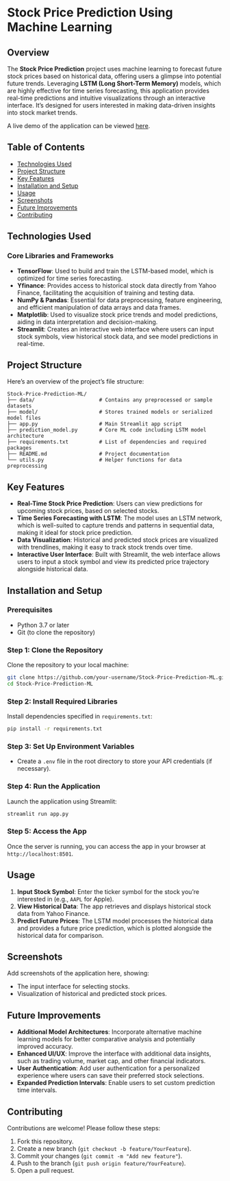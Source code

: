# Stock Price Prediction Using Machine Learning

## Overview
The **Stock Price Prediction** project uses machine learning to forecast future stock prices based on historical data, offering users a glimpse into potential future trends. Leveraging **LSTM (Long Short-Term Memory)** models, which are highly effective for time series forecasting, this application provides real-time predictions and intuitive visualizations through an interactive interface. It’s designed for users interested in making data-driven insights into stock market trends.

A live demo of the application can be viewed [here](https://drive.google.com/file/d/1ceq-xLXohI_8InxTxWr8F_8nG1vov8rh/view?usp=sharing).

## Table of Contents
- [Technologies Used](#technologies-used)
- [Project Structure](#project-structure)
- [Key Features](#key-features)
- [Installation and Setup](#installation-and-setup)
- [Usage](#usage)
- [Screenshots](#screenshots)
- [Future Improvements](#future-improvements)
- [Contributing](#contributing)


## Technologies Used

### Core Libraries and Frameworks
- **TensorFlow**: Used to build and train the LSTM-based model, which is optimized for time series forecasting.
- **Yfinance**: Provides access to historical stock data directly from Yahoo Finance, facilitating the acquisition of training and testing data.
- **NumPy & Pandas**: Essential for data preprocessing, feature engineering, and efficient manipulation of data arrays and data frames.
- **Matplotlib**: Used to visualize stock price trends and model predictions, aiding in data interpretation and decision-making.
- **Streamlit**: Creates an interactive web interface where users can input stock symbols, view historical stock data, and see model predictions in real-time.

## Project Structure
Here’s an overview of the project’s file structure:

```
Stock-Price-Prediction-ML/
├── data/                     # Contains any preprocessed or sample datasets
├── model/                    # Stores trained models or serialized model files
├── app.py                    # Main Streamlit app script
├── prediction_model.py       # Core ML code including LSTM model architecture
├── requirements.txt          # List of dependencies and required packages
├── README.md                 # Project documentation
└── utils.py                  # Helper functions for data preprocessing
```

## Key Features

- **Real-Time Stock Price Prediction**: Users can view predictions for upcoming stock prices, based on selected stocks.
- **Time Series Forecasting with LSTM**: The model uses an LSTM network, which is well-suited to capture trends and patterns in sequential data, making it ideal for stock price prediction.
- **Data Visualization**: Historical and predicted stock prices are visualized with trendlines, making it easy to track stock trends over time.
- **Interactive User Interface**: Built with Streamlit, the web interface allows users to input a stock symbol and view its predicted price trajectory alongside historical data.

## Installation and Setup

### Prerequisites
- Python 3.7 or later
- Git (to clone the repository)

### Step 1: Clone the Repository
Clone the repository to your local machine:
```bash
git clone https://github.com/your-username/Stock-Price-Prediction-ML.git
cd Stock-Price-Prediction-ML
```

### Step 2: Install Required Libraries
Install dependencies specified in `requirements.txt`:
```bash
pip install -r requirements.txt
```

### Step 3: Set Up Environment Variables
- Create a `.env` file in the root directory to store your API credentials (if necessary).
  
### Step 4: Run the Application
Launch the application using Streamlit:
```bash
streamlit run app.py
```

### Step 5: Access the App
Once the server is running, you can access the app in your browser at `http://localhost:8501`.

## Usage

1. **Input Stock Symbol**: Enter the ticker symbol for the stock you’re interested in (e.g., `AAPL` for Apple).
2. **View Historical Data**: The app retrieves and displays historical stock data from Yahoo Finance.
3. **Predict Future Prices**: The LSTM model processes the historical data and provides a future price prediction, which is plotted alongside the historical data for comparison.

## Screenshots

Add screenshots of the application here, showing:
- The input interface for selecting stocks.
- Visualization of historical and predicted stock prices.
  
## Future Improvements
- **Additional Model Architectures**: Incorporate alternative machine learning models for better comparative analysis and potentially improved accuracy.
- **Enhanced UI/UX**: Improve the interface with additional data insights, such as trading volume, market cap, and other financial indicators.
- **User Authentication**: Add user authentication for a personalized experience where users can save their preferred stock selections.
- **Expanded Prediction Intervals**: Enable users to set custom prediction time intervals.

## Contributing
Contributions are welcome! Please follow these steps:
1. Fork this repository.
2. Create a new branch (`git checkout -b feature/YourFeature`).
3. Commit your changes (`git commit -m "Add new feature"`).
4. Push to the branch (`git push origin feature/YourFeature`).
5. Open a pull request.